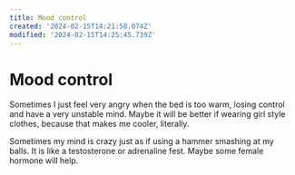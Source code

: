 ```yaml
---
title: Mood control
created: '2024-02-15T14:21:58.074Z'
modified: '2024-02-15T14:25:45.739Z'
---
```


# Mood control

Sometimes I just feel very angry when the bed is too warm, losing control and have a very unstable mind. Maybe it will be better if wearing girl style clothes, because that makes me cooler, literally.

Sometimes my mind is crazy just as if using a hammer smashing at my balls. It is like a testosterone or adrenaline fest. Maybe some female hormone will help.
